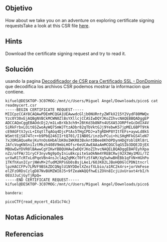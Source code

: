 ## Objetivo
How about we take you on an adventure on exploring certificate signing requestsTake a look at this CSR file [here](https://artifacts.picoctf.net/c/426/readmycert.csr).
## Hints
Download the certificate signing request and try to read it.
## Solución
usando la pagina [Decodificador de CSR para Certificado SSL - DonDominio](https://www.dondominio.com/es/products/ssl/tools/csr-decoder/) que decodifica los archivos CSR podemos mostrar la informacion que contiene.
```
kifuel@DESKTOP-3C07MOG:/mnt/c/Users/Miguel Angel/Downloads/pico$ cat readmycert.csr
-----BEGIN CERTIFICATE REQUEST-----
MIICpzCCAY8CAQAwPDEmMCQGA1UEAwwdcGljb0NURntyZWFkX215Y2VydF80MWQx
Yzc0Y30xEjAQBgNVBCkMCWN0ZlBsYXllcjCCASIwDQYJKoZIhvcNAQEBBQADggEP
ADCCAQoCggEBAOdcDj2/m1LxBrXb3ch9+2BtKd3b8NFn4USXA5JORPfeGcDdIX4V
SiRkFrbxLOit6SZwoAyWQ7SmWJTtzADbr82qTbVktGJj9YebwK57jpMEL6BPT9YA
cE9AGFtVJycL+IXqtlTqAGq4DjcPtAs5THgIPDJ+aTgRDHP8YItfEFs+aywLd8kS
WSmttEjS874Tc++b9PbQ246IIrtQ701/I1NB0S/inzQvPCui+hLSHgMFkGS4leN7
7xJORGAQueRejKuYnOs6HbAlbK0oIWKR83BxkntDBee8KhOPDynHDgYoblERl8rL
JAfcVogKNSniIztMkzh408V9mbLHOfsr6eUCAwEAAaAmMCQGCSqGSIb3DQEJDjEX
MBUwEwYDVR0lBAwwCgYIKwYBBQUHAwIwDQYJKoZIhvcNAQELBQADggEBAFEyhXpa
nZz/ofFW/31ryCF3nyvNg9pOyIniu8kcpiteSaOkNm4YREBCRwj92X3Wy1MUi/7Z
urXwR1TcRTxLdPqeVBn4nsJclAgZqMKcT0ftz5fAM/Xg5whwBHEBb1qFVN+HGhPo
1TKfhXunICyrjNWvM+2fudM2RPsGb0sBsjLAe1/6OJK82LJBoHQ0GlCPDN1tncrl
lpzHACCFPv7LMVF9BSkZDCQNglU1NYDDelXZezfXLbio/a1RC2k4rs+jorVmFese
elZFzORDsCzlgD87NvBUMZWI8J5+9fZeaWAQQfhwEiZOVn8IcjLUxUraxt4rbI/h
0EUJJuCjGyTjRpQ=
-----END CERTIFICATE REQUEST-----
kifuel@DESKTOP-3C07MOG:/mnt/c/Users/Miguel Angel/Downloads/pico$

bandera:

picoCTF{read_mycert_41d1c74c}
```
 
## Notas Adicionales



## Referencias
